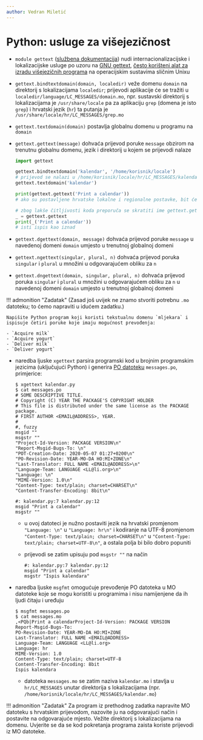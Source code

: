 ```yaml
---
author: Vedran Miletić
---
```


# Python: usluge za višejezičnost

- `module gettext` ([službena dokumentacija](https://docs.python.org/3/library/gettext.html)) nudi internacionalizacijske i lokalizacijske usluge po uzoru na [GNU gettext](https://www.gnu.org/software/gettext/), [često korišteni alat za izradu višejezičnih programa](https://en.wikipedia.org/wiki/Gettext) na operacijskim sustavima sličnim Unixu

- `gettext.bindtextdomain(domain, localedir)` veže domenu `domain` na direktorij s lokalizacijama `localedir`; prijevodi aplikacije će se tražiti u `localedir/language/LC_MESSAGES/domain.mo`, npr. sustavski direktorij s lokalizacijama je `/usr/share/locale` pa za aplikaciju `grep` (domena je isto `grep`) i hrvatski jezik (`hr`) ta putanja je `/usr/share/locale/hr/LC_MESSAGES/grep.mo`
- `gettext.textdomain(domain)` postavlja globalnu domenu u programu na `domain`
- `gettext.gettext(message)` dohvaća prijevod poruke `message` obzirom na trenutnu globalnu domenu, jezik i direktorij u kojem se prijevodi nalaze

    ``` python
    import gettext

    gettext.bindtextdomain('kalendar', '/home/korisnik/locale')
    # prijevod se nalazi u /home/korisnik/locale/hr/LC_MESSAGES/kalendar.mo
    gettext.textdomain('kalendar')

    print(gettext.gettext('Print a calendar'))
    # ako su postavljene hrvatske lokalne i regionalne postavke, bit će ispisano "Ispis kalendara"

    # zbog lakše čitljivosti koda preporuča se skratiti ime gettext.gettext na _
    _ = gettext.gettext
    print(_('Print a calendar'))
    # isti ispis kao iznad
    ```

- `gettext.dgettext(domain, message)` dohvaća prijevod poruke `message` u navedenoj domeni `domain` umjesto u trenutnoj globalnoj domeni
- `gettext.ngettext(singular, plural, n)` dohvaća prijevod poruka `singular` i `plural` u množini u odgovarajućem obliku za `n`
- `gettext.dngettext(domain, singular, plural, n)`  dohvaća prijevod poruka `singular` i `plural` u množini u odgovarajućem obliku za `n` u navedenoj domeni `domain` umjesto u trenutnoj globalnoj domeni

!!! admonition "Zadatak"
    (Zasad još uvijek ne znamo stvoriti potrebnu `.mo` datoteku; to ćemo napraviti u idućem zadatku.)

    Napišite Python program koji koristi tekstualnu domenu `mljekara` i ispisuje četiri poruke koje imaju mogućnost prevođenja:

    - `Acquire milk`
    - `Acquire yogurt`
    - `Deliver milk`
    - `Deliver yogurt`

- naredba ljuske `xgettext` parsira programski kod u brojnim programskim jezicima (uključujući Python) i generira [PO datoteku](https://www.gnu.org/software/gettext/manual/html_node/PO-Files.html) `messages.po`, primjerice:

    ``` shell
    $ xgettext kalendar.py
    $ cat messages.po
    # SOME DESCRIPTIVE TITLE.
    # Copyright (C) YEAR THE PACKAGE'S COPYRIGHT HOLDER
    # This file is distributed under the same license as the PACKAGE package.
    # FIRST AUTHOR <EMAIL@ADDRESS>, YEAR.
    #
    #, fuzzy
    msgid ""
    msgstr ""
    "Project-Id-Version: PACKAGE VERSION\n"
    "Report-Msgid-Bugs-To: \n"
    "POT-Creation-Date: 2020-05-07 01:27+0200\n"
    "PO-Revision-Date: YEAR-MO-DA HO:MI+ZONE\n"
    "Last-Translator: FULL NAME <EMAIL@ADDRESS>\n"
    "Language-Team: LANGUAGE <LL@li.org>\n"
    "Language: \n"
    "MIME-Version: 1.0\n"
    "Content-Type: text/plain; charset=CHARSET\n"
    "Content-Transfer-Encoding: 8bit\n"

    #: kalendar.py:7 kalendar.py:12
    msgid "Print a calendar"
    msgstr ""
    ```

    - u ovoj datoteci je nužno postaviti jezik na hrvatski promjenom `"Language: \n"` u `"Language: hr\n"` i kodiranje na UTF-8 promjenom `"Content-Type: text/plain; charset=CHARSET\n"` u `"Content-Type: text/plain; charset=UTF-8\n"`, a ostala polja bi bilo dobro popuniti
    - prijevodi se zatim upisuju pod `msgstr ""` na način

        ```
        #: kalendar.py:7 kalendar.py:12
        msgid "Print a calendar"
        msgstr "Ispis kalendara"
        ```

- naredba ljuske `msgfmt` omogućuje prevođenje PO datoteka u MO datoteke koje se mogu koristiti u programima i nisu namijenjene da ih ljudi čitaju i uređuju

    ``` shell
    $ msgfmt messages.po
    $ cat messages.mo
    ,<PQb|Print a calendarProject-Id-Version: PACKAGE VERSION
    Report-Msgid-Bugs-To:
    PO-Revision-Date: YEAR-MO-DA HO:MI+ZONE
    Last-Translator: FULL NAME <EMAIL@ADDRESS>
    Language-Team: LANGUAGE <LL@li.org>
    Language: hr
    MIME-Version: 1.0
    Content-Type: text/plain; charset=UTF-8
    Content-Transfer-Encoding: 8bit
    Ispis kalendara
    ```

    - datoteka `messages.mo` se zatim naziva `kalendar.mo` i stavlja u `hr/LC_MESSAGES` unutar direktorija s lokalizacijama (npr. `/home/korisnik/locale/hr/LC_MESSAGES/kalendar.mo`)

!!! admonition "Zadatak"
    Za program iz prethodnog zadatka napravite MO datoteku s hrvatskim prijevodom, nazovite ju na odgovarajući način i postavite na odgovarajuće mjesto. Vežite direktorij s lokalizacijama na domenu. Uvjerite se da se kod pokretanja programa zaista koriste prijevodi iz MO datoteke.
